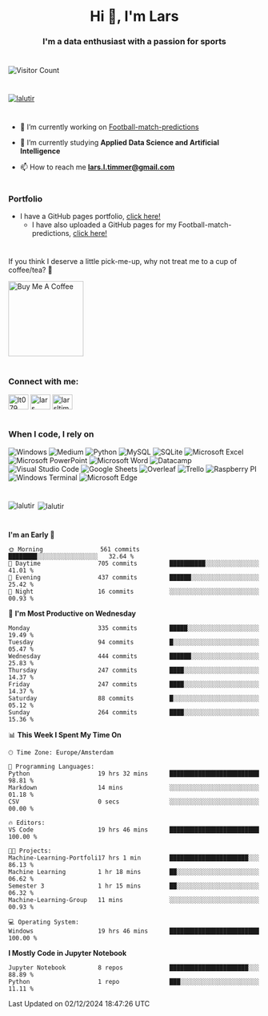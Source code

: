 <h1 align="center">Hi 👋, I'm Lars</h1>
<h3 align="center">I'm a data enthusiast with a passion for sports</h3>

#

![Visitor Count](https://profile-counter.glitch.me/lalutir/count.svg)

#

<p align="left"> <a href="https://github.com/ryo-ma/github-profile-trophy"><img src="https://github-profile-trophy.vercel.app/?username=lalutir" alt="lalutir" /></a> </p>

#

- 🔭 I’m currently working on [Football-match-predictions](https://github.com/lalutir/Football-match-predictions)

- 🌱 I’m currently studying **Applied Data Science and Artificial Intelligence**

- 📫 How to reach me **lars.l.timmer@gmail.com**

#

### Portfolio
- I have a GitHub pages portfolio, [click here!](https://lalutir.github.io/)
  - I have also uploaded a GitHub pages for my Football-match-predictions, [click here!](https://lalutir.github.io/Football-match-predictions)

<!--  - I have also uploaded a GitHub pages for my f1-analysis project, [click here!](https://lalutir.github.io/f1-analysis) -->

# 

<p>If you think I deserve a little pick-me-up, why not treat me to a cup of coffee/tea? 🥺</p>
<a href="https://www.buymeacoffee.com/lalutir" target="_blank"><img src="https://cdn.buymeacoffee.com/buttons/v2/default-red.png" alt="Buy Me A Coffee" width="150" ></a>

#

<h3 align="left">Connect with me:</h3>
<p align="left">
<a href="https://twitter.com/lt079" target="blank"><img align="center" src="https://raw.githubusercontent.com/rahuldkjain/github-profile-readme-generator/master/src/images/icons/Social/twitter.svg" alt="lt079" height="30" width="40" /></a>
<a href="https://linkedin.com/in/lars_timmer" target="blank"><img align="center" src="https://raw.githubusercontent.com/rahuldkjain/github-profile-readme-generator/master/src/images/icons/Social/linked-in-alt.svg" alt="lars timmer" height="30" width="40" /></a>
<a href="https://instagram.com/larsltimmer" target="blank"><img align="center" src="https://raw.githubusercontent.com/rahuldkjain/github-profile-readme-generator/master/src/images/icons/Social/instagram.svg" alt="larsltimmer" height="30" width="40" /></a>
<!-- <a href="https://medium.com/@lars.l.timmer" target="blank"><img align="center" src="https://raw.githubusercontent.com/rahuldkjain/github-profile-readme-generator/master/src/images/icons/Social/medium.svg" alt="@lars.l.timmer" height="30" width="40" /></a> -->
</p>

#

<h3 align="left">When I code, I rely on</h3>
<p>
  <img alt="Windows" src="https://img.shields.io/badge/Windows-0078D6?style=for-the-badge&logo=windows&logoColor=white" />
  <img alt="Medium" src="https://img.shields.io/badge/Medium-12100E?style=for-the-badge&logo=medium&logoColor=white" />
  <img alt="Python" src="https://img.shields.io/badge/Python-14354C?style=for-the-badge&logo=python&logoColor=white" />
  <img alt="MySQL" src="https://img.shields.io/badge/MySQL-00000F?style=for-the-badge&logo=mysql&logoColor=white" />
  <img alt="SQLite" src="https://img.shields.io/badge/SQLite-07405E?style=for-the-badge&logo=sqlite&logoColor=white" />
  <img alt="Microsoft Excel" src="https://img.shields.io/badge/Microsoft_Excel-217346?style=for-the-badge&logo=microsoft-excel&logoColor=white" />
  <img alt="Microsoft PowerPoint" src="https://img.shields.io/badge/Microsoft_PowerPoint-B7472A?style=for-the-badge&logo=microsoft-powerpoint&logoColor=white" />
  <img alt="Microsoft Word" src="https://img.shields.io/badge/Microsoft_Word-2B579A?style=for-the-badge&logo=microsoft-word&logoColor=white" />
  <img alt="Datacamp" src="https://img.shields.io/badge/Datacamp-05192D?style=for-the-badge&logo=datacamp&logoColor=65FF8F" />
  <img alt="Visual Studio Code" src="https://img.shields.io/badge/Visual_Studio_Code-0078D4?style=for-the-badge&logo=visual%20studio%20code&logoColor=white" />
  <img alt="Google Sheets" src="https://img.shields.io/badge/Google%20Sheets-34A853?style=for-the-badge&logo=google-sheets&logoColor=white" />
  <img alt="Overleaf" src="https://img.shields.io/badge/Overleaf-47A141?style=for-the-badge&logo=Overleaf&logoColor=white" />
  <img alt="Trello" src="https://img.shields.io/badge/Trello-0052CC?style=for-the-badge&logo=trello&logoColor=white" />
  <img alt="Raspberry PI" src="https://img.shields.io/badge/Raspberry%20Pi-A22846?style=for-the-badge&logo=Raspberry%20Pi&logoColor=white" />
  <img alt="Windows Terminal" src="https://img.shields.io/badge/windows%20terminal-4D4D4D?style=for-the-badge&logo=windows%20terminal&logoColor=white" />
  <img alt="Microsoft Edge" src="https://img.shields.io/badge/Microsoft_Edge-0078D7?style=for-the-badge&logo=Microsoft-edge&logoColor=white" />
</p>

#

<p><img align="left" src="https://github-readme-stats.vercel.app/api/top-langs?username=lalutir&show_icons=true&locale=en&theme=transparent" alt="lalutir" /></p>

<p>&nbsp;<img align="center" src="https://github-readme-stats.vercel.app/api?username=lalutir&show_icons=true&locale=en&theme=transparent" alt="lalutir" /></p>

#

<!--START_SECTION:waka-->
**I'm an Early 🐤** 

```text
🌞 Morning                561 commits         ████████░░░░░░░░░░░░░░░░░   32.64 % 
🌆 Daytime                705 commits         ██████████░░░░░░░░░░░░░░░   41.01 % 
🌃 Evening                437 commits         ██████░░░░░░░░░░░░░░░░░░░   25.42 % 
🌙 Night                  16 commits          ░░░░░░░░░░░░░░░░░░░░░░░░░   00.93 % 
```
📅 **I'm Most Productive on Wednesday** 

```text
Monday                   335 commits         █████░░░░░░░░░░░░░░░░░░░░   19.49 % 
Tuesday                  94 commits          █░░░░░░░░░░░░░░░░░░░░░░░░   05.47 % 
Wednesday                444 commits         ██████░░░░░░░░░░░░░░░░░░░   25.83 % 
Thursday                 247 commits         ████░░░░░░░░░░░░░░░░░░░░░   14.37 % 
Friday                   247 commits         ████░░░░░░░░░░░░░░░░░░░░░   14.37 % 
Saturday                 88 commits          █░░░░░░░░░░░░░░░░░░░░░░░░   05.12 % 
Sunday                   264 commits         ████░░░░░░░░░░░░░░░░░░░░░   15.36 % 
```


📊 **This Week I Spent My Time On** 

```text
🕑︎ Time Zone: Europe/Amsterdam

💬 Programming Languages: 
Python                   19 hrs 32 mins      █████████████████████████   98.81 % 
Markdown                 14 mins             ░░░░░░░░░░░░░░░░░░░░░░░░░   01.18 % 
CSV                      0 secs              ░░░░░░░░░░░░░░░░░░░░░░░░░   00.00 % 

🔥 Editors: 
VS Code                  19 hrs 46 mins      █████████████████████████   100.00 % 

🐱‍💻 Projects: 
Machine-Learning-Portfoli17 hrs 1 min        ██████████████████████░░░   86.13 % 
Machine Learning         1 hr 18 mins        ██░░░░░░░░░░░░░░░░░░░░░░░   06.62 % 
Semester 3               1 hr 15 mins        ██░░░░░░░░░░░░░░░░░░░░░░░   06.32 % 
Machine-Learning-Group   11 mins             ░░░░░░░░░░░░░░░░░░░░░░░░░   00.93 % 

💻 Operating System: 
Windows                  19 hrs 46 mins      █████████████████████████   100.00 % 
```

**I Mostly Code in Jupyter Notebook** 

```text
Jupyter Notebook         8 repos             ██████████████████████░░░   88.89 % 
Python                   1 repo              ███░░░░░░░░░░░░░░░░░░░░░░   11.11 % 
```




 Last Updated on 02/12/2024 18:47:26 UTC
<!--END_SECTION:waka-->

